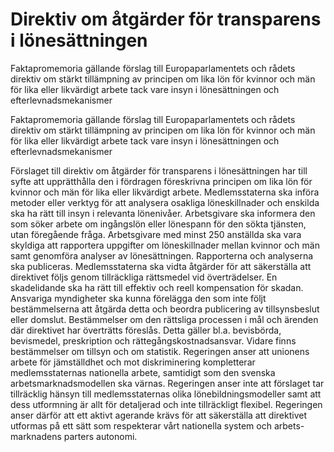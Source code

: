 # Direktiv om åtgärder för transparens i lönesättningen

Faktapromemoria gällande förslag till Europaparlamentets och rådets direktiv om stärkt tillämpning av principen om lika lön för kvinnor och män för lika eller likvärdigt arbete tack
vare insyn i lönesättningen och efterlevnadsmekanismer

Faktapromemoria gällande förslag till Europaparlamentets och rådets direktiv om stärkt tillämpning av principen om lika lön för kvinnor och män för lika eller likvärdigt arbete tack
vare insyn i lönesättningen och efterlevnadsmekanismer

Förslaget till direktiv om åtgärder för transparens i lönesättningen har till syfte att upprätthålla den i fördragen föreskrivna principen om lika lön för kvinnor och män för lika eller likvärdigt arbete. Medlemsstaterna ska införa metoder eller verktyg för att analysera osakliga löneskillnader och enskilda ska ha rätt till insyn i relevanta lönenivåer. Arbetsgivare ska informera den som söker arbete om ingångslön eller lönespann för den sökta tjänsten, utan föregående fråga. Arbetsgivare med minst 250 anställda ska vara skyldiga att rapportera uppgifter om löneskillnader mellan kvinnor och män samt genomföra analyser av lönesättningen. Rapporterna och analyserna ska publiceras. Medlemsstaterna ska vidta åtgärder för att säkerställa att direktivet följs genom tillräckliga rättsmedel vid överträdelser. En skadelidande ska ha rätt till effektiv och reell kompensation för skadan. Ansvariga myndigheter ska kunna förelägga den som inte följt bestämmelserna att åtgärda detta och beordra publicering av tillsynsbeslut eller domslut. Bestämmelser om den rättsliga processen i mål och ärenden där direktivet har överträtts föreslås. Detta gäller bl.a. bevisbörda, bevismedel, preskription och rättegångskostnadsansvar. Vidare finns bestämmelser om tillsyn och om statistik. Regeringen anser att unionens arbete för jämställdhet och mot diskriminering kompletterar medlemsstaternas nationella arbete, samtidigt som den svenska arbetsmarknadsmodellen ska värnas. Regeringen anser inte att förslaget tar tillräcklig hänsyn till medlemsstaternas olika lönebildningsmodeller samt att dess utformning är allt för detaljerad och inte tillräckligt flexibel. Regeringen anser därför att ett aktivt agerande krävs för att säkerställa att direktivet utformas på ett sätt som respekterar vårt nationella system och arbets-marknadens parters autonomi.
